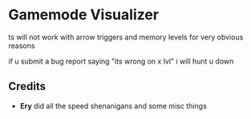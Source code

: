 # Gamemode Visualizer

ts will not work with arrow triggers and memory levels for very obvious reasons

if u submit a bug report saying "its wrong on x lvl" i will hunt u down

## Credits

- **Ery** did all the speed shenanigans and some misc things